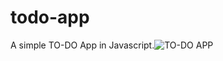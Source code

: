 # todo-app
A simple TO-DO App in Javascript.![TO-DO APP](https://user-images.githubusercontent.com/60463836/167292028-75d76a39-b4f1-4da9-b222-035749087980.PNG)
